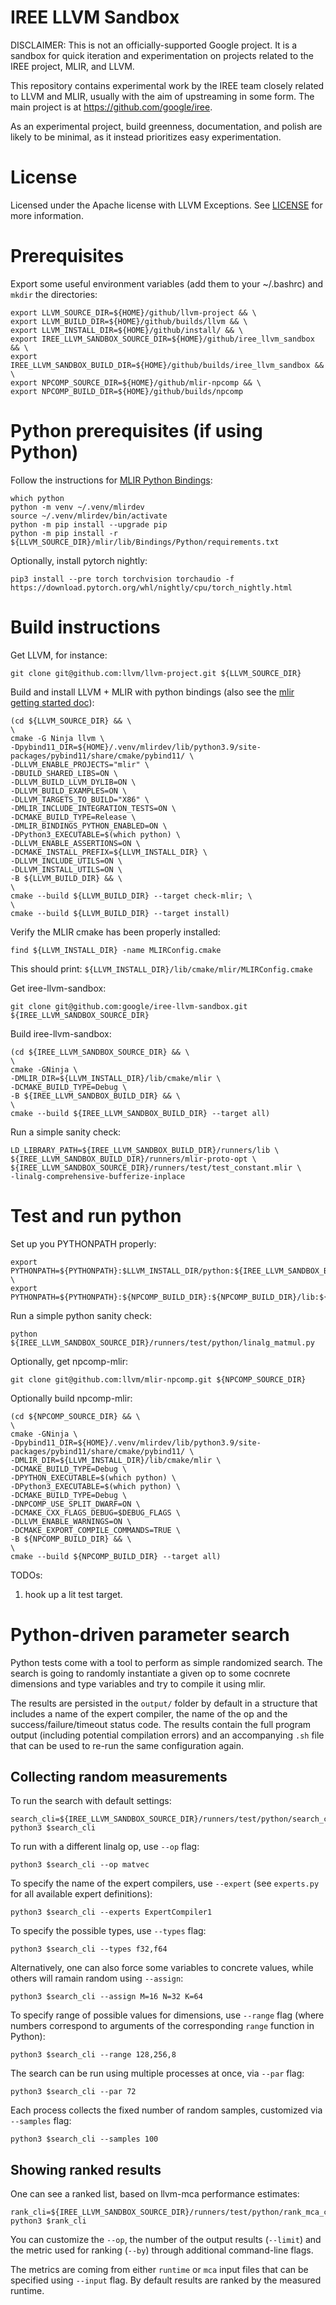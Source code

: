 # IREE LLVM Sandbox

DISCLAIMER: This is not an officially-supported Google project. It is a sandbox
for quick iteration and experimentation on projects related to the IREE project,
MLIR, and LLVM.

This repository contains experimental work by the IREE team closely related to
LLVM and MLIR, usually with the aim of upstreaming in some form. The main
project is at https://github.com/google/iree.

As an experimental project, build greenness, documentation, and polish are
likely to be minimal, as it instead prioritizes easy experimentation.

# License

Licensed under the Apache license with LLVM Exceptions. See [LICENSE](LICENSE)
for more information.

# Prerequisites

Export some useful environment variables (add them to your ~/.bashrc) and
`mkdir` the directories:

```
export LLVM_SOURCE_DIR=${HOME}/github/llvm-project && \
export LLVM_BUILD_DIR=${HOME}/github/builds/llvm && \
export LLVM_INSTALL_DIR=${HOME}/github/install/ && \
export IREE_LLVM_SANDBOX_SOURCE_DIR=${HOME}/github/iree_llvm_sandbox && \
export IREE_LLVM_SANDBOX_BUILD_DIR=${HOME}/github/builds/iree_llvm_sandbox && \
export NPCOMP_SOURCE_DIR=${HOME}/github/mlir-npcomp && \
export NPCOMP_BUILD_DIR=${HOME}/github/builds/npcomp
```

# Python prerequisites (if using Python)

Follow the instructions for
[MLIR Python Bindings](https://mlir.llvm.org/docs/Bindings/Python/):

```
which python
python -m venv ~/.venv/mlirdev
source ~/.venv/mlirdev/bin/activate
python -m pip install --upgrade pip
python -m pip install -r ${LLVM_SOURCE_DIR}/mlir/lib/Bindings/Python/requirements.txt
```

Optionally, install pytorch nightly:

```
pip3 install --pre torch torchvision torchaudio -f https://download.pytorch.org/whl/nightly/cpu/torch_nightly.html
```

# Build instructions

Get LLVM, for instance:

```
git clone git@github.com:llvm/llvm-project.git ${LLVM_SOURCE_DIR}
```

Build and install LLVM + MLIR with python bindings (also see the
[mlir getting started doc](https://mlir.llvm.org/getting_started/)):

```
(cd ${LLVM_SOURCE_DIR} && \
\
cmake -G Ninja llvm \
-Dpybind11_DIR=${HOME}/.venv/mlirdev/lib/python3.9/site-packages/pybind11/share/cmake/pybind11/ \
-DLLVM_ENABLE_PROJECTS="mlir" \
-DBUILD_SHARED_LIBS=ON \
-DLLVM_BUILD_LLVM_DYLIB=ON \
-DLLVM_BUILD_EXAMPLES=ON \
-DLLVM_TARGETS_TO_BUILD="X86" \
-DMLIR_INCLUDE_INTEGRATION_TESTS=ON \
-DCMAKE_BUILD_TYPE=Release \
-DMLIR_BINDINGS_PYTHON_ENABLED=ON \
-DPython3_EXECUTABLE=$(which python) \
-DLLVM_ENABLE_ASSERTIONS=ON \
-DCMAKE_INSTALL_PREFIX=${LLVM_INSTALL_DIR} \
-DLLVM_INCLUDE_UTILS=ON \
-DLLVM_INSTALL_UTILS=ON \
-B ${LLVM_BUILD_DIR} && \
\
cmake --build ${LLVM_BUILD_DIR} --target check-mlir; \
\
cmake --build ${LLVM_BUILD_DIR} --target install)
```

Verify the MLIR cmake has been properly installed:

```
find ${LLVM_INSTALL_DIR} -name MLIRConfig.cmake
```

This should print: `${LLVM_INSTALL_DIR}/lib/cmake/mlir/MLIRConfig.cmake`

Get iree-llvm-sandbox:

```
git clone git@github.com:google/iree-llvm-sandbox.git ${IREE_LLVM_SANDBOX_SOURCE_DIR}
```

Build iree-llvm-sandbox:

```
(cd ${IREE_LLVM_SANDBOX_SOURCE_DIR} && \
\
cmake -GNinja \
-DMLIR_DIR=${LLVM_INSTALL_DIR}/lib/cmake/mlir \
-DCMAKE_BUILD_TYPE=Debug \
-B ${IREE_LLVM_SANDBOX_BUILD_DIR} && \
\
cmake --build ${IREE_LLVM_SANDBOX_BUILD_DIR} --target all)
```

Run a simple sanity check:

```
LD_LIBRARY_PATH=${IREE_LLVM_SANDBOX_BUILD_DIR}/runners/lib \
${IREE_LLVM_SANDBOX_BUILD_DIR}/runners/mlir-proto-opt \
${IREE_LLVM_SANDBOX_SOURCE_DIR}/runners/test/test_constant.mlir \
-linalg-comprehensive-bufferize-inplace
```

# Test and run python

Set up you PYTHONPATH properly:

```
export PYTHONPATH=${PYTHONPATH}:$LLVM_INSTALL_DIR/python:${IREE_LLVM_SANDBOX_BUILD_DIR}:${IREE_LLVM_SANDBOX_BUILD_DIR}/runners/lib; \
export PYTHONPATH=${PYTHONPATH}:${NPCOMP_BUILD_DIR}:${NPCOMP_BUILD_DIR}/lib:${NPCOMP_BUILD_DIR}/python
```

Run a simple python sanity check:

```
python ${IREE_LLVM_SANDBOX_SOURCE_DIR}/runners/test/python/linalg_matmul.py
```

Optionally, get npcomp-mlir:

```
git clone git@github.com:llvm/mlir-npcomp.git ${NPCOMP_SOURCE_DIR}
```

Optionally build npcomp-mlir:

```
(cd ${NPCOMP_SOURCE_DIR} && \
\
cmake -GNinja \
-Dpybind11_DIR=${HOME}/.venv/mlirdev/lib/python3.9/site-packages/pybind11/share/cmake/pybind11/ \
-DMLIR_DIR=${LLVM_INSTALL_DIR}/lib/cmake/mlir \
-DCMAKE_BUILD_TYPE=Debug \
-DPYTHON_EXECUTABLE=$(which python) \
-DPython3_EXECUTABLE=$(which python) \
-DCMAKE_BUILD_TYPE=Debug \
-DNPCOMP_USE_SPLIT_DWARF=ON \
-DCMAKE_CXX_FLAGS_DEBUG=$DEBUG_FLAGS \
-DLLVM_ENABLE_WARNINGS=ON \
-DCMAKE_EXPORT_COMPILE_COMMANDS=TRUE \
-B ${NPCOMP_BUILD_DIR} && \
\
cmake --build ${NPCOMP_BUILD_DIR} --target all)
```

TODOs:

1.  hook up a lit test target.

# Python-driven parameter search

Python tests come with a tool to perform as simple randomized search. The search
is going to randomly instantiate a given op to some cocnrete dimensions and type
variables and try to compile it using mlir.

The results are persisted in the `output/` folder by default in a structure that
includes a name of the expert compiler, the name of the op and the
success/failure/timeout status code. The results contain the full program output
(including potential compilation errors) and an accompanying `.sh` file that can
be used to re-run the same configuration again.

## Collecting random measurements

To run the search with default settings:

```
search_cli=${IREE_LLVM_SANDBOX_SOURCE_DIR}/runners/test/python/search_cli.py
python3 $search_cli
```

To run with a different linalg op, use `--op` flag:

```
python3 $search_cli --op matvec
```

To specify the name of the expert compilers, use `--expert` (see `experts.py`
for all available expert definitions):

```
python3 $search_cli --experts ExpertCompiler1
```

To specify the possible types, use `--types` flag:

```
python3 $search_cli --types f32,f64
```

Alternatively, one can also force some variables to concrete values, while
others will ramain random using `--assign`:

```
python3 $search_cli --assign M=16 N=32 K=64
```

To specify range of possible values for dimensions, use `--range` flag (where
numbers correspond to arguments of the corresponding `range` function in
Python):

```
python3 $search_cli --range 128,256,8
```

The search can be run using multiple processes at once, via `--par` flag:

```
python3 $search_cli --par 72
```

Each process collects the fixed number of random samples, customized via
`--samples` flag:

```
python3 $search_cli --samples 100
```

## Showing ranked results

One can see a ranked list, based on llvm-mca performance estimates:

```
rank_cli=${IREE_LLVM_SANDBOX_SOURCE_DIR}/runners/test/python/rank_mca_cli.py
python3 $rank_cli
```

You can customize the `--op`, the number of the output results (`--limit`) and
the metric used for ranking (`--by`) through additional command-line flags.

The metrics are coming from either `runtime` or `mca` input files that can be
specified using `--input` flag. By default results are ranked by the measured
runtime.
